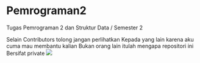 # Pemrograman2
Tugas Pemrograman 2  dan Struktur Data / Semester 2

Selain Contributors tolong jangan perlihatkan
Kepada yang lain karena aku cuma mau membantu kalian
Bukan orang lain itulah mengapa repositori ini
Bersifat private
<img src="https://www.pngkey.com/png/detail/766-7660609_dilarang-parkir-png-prohibition-signs-no-drinking-water.png">
